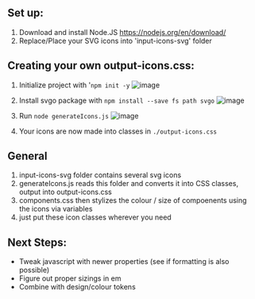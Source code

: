 ## Set up:
1) Download and install Node.JS https://nodejs.org/en/download/
2) Replace/Place your SVG icons into 'input-icons-svg' folder

## Creating your own output-icons.css:
1) Initialize project with '`npm init -y`
![image](https://github.com/CatFace24/svg-icons-css/assets/109134194/6319df36-d2d5-42b9-8f21-28de5953accc)

2) Install svgo package with `npm install --save fs path svgo`
![image](https://github.com/CatFace24/svg-icons-css/assets/109134194/4432ed90-f12f-4dd7-ad4d-58a6a5d83c08)

3) Run `node generateIcons.js`
![image](https://github.com/CatFace24/svg-icons-css/assets/109134194/e0051e47-9681-46ff-abc5-8fb484dfb9b3)

4) Your icons are now made into classes in `./output-icons.css` 

## General
1) input-icons-svg folder contains several svg icons
2) generateIcons.js reads this folder and converts it into CSS classes, output into output-icons.css
3) components.css then stylizes the colour / size of compoenents using the icons via variables
4) just put these icon classes wherever you need

## Next Steps:
- Tweak javascript with newer properties (see if formatting is also possible)
- Figure out proper sizings in em
- Combine with design/colour tokens
